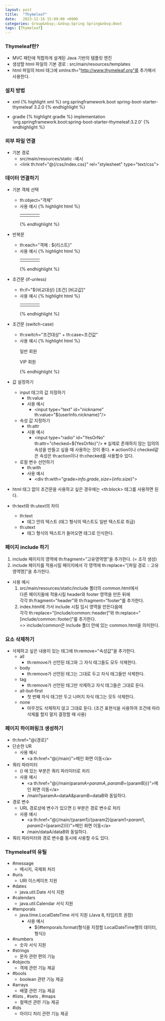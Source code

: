 ```yaml
---
layout: post
title:  "Thymeleaf"
date:   2023-12-16 15:09:00 +0900
categories: Group&nbsp;:&nbsp;Spring Spring&nbsp;Boot
tags: [Thymeleaf]
---
```


### Thymeleaf란?

- MVC 패턴에 적합하게 설계된 Java 기반의 템플릿 엔진
- 생성할 html 파일의 기본 경로 : src/main/resources/templates
- html 파일의 html 태그에 xmlns:th="http://www.thymeleaf.org"를 추가해서 사용한다.

### 설치 방법

- xml
    {% highlight xml %}
    <dependency>
        <groupId>org.springframework.boot</groupId>
        <artifactId>spring-boot-starter-thymeleaf</artifactId>
        <version>3.2.0</version>
    </dependency>
    {% endhighlight %}

- gradle
    {% highlight gradle %}
    implementation 'org.springframework.boot:spring-boot-starter-thymeleaf:3.2.0'
    {% endhighlight %}

### 외부 파일 연결

- 기본 경로
    - src/main/resources/static
-예시
    - &lt;link th:href="@{/css/index.css}" rel="stylesheet" type="text/css">

### 데이터 연결하기

- 기본 객체 선택
    - th:object="객체"
    - 사용 예시
        {% highlight html %}
        <table>
            <tr th:object="${board}">
                <td><span class="no" th:text="{board.no}"></span></td>
                <td><span class="title" th:text="{board.title}"></span></td>
                <td><span class="writer" th:text="{board.writer}"></span></td>
                <td><span class="signdate" th:text="${#temporals.format(board.signdate, 'yyyy-MM-dd HH:mm')}"></span></td>
            </tr>
        </table>
        {% endhighlight %}

- 반복문
    - th:each="객체 : ${리스트}"
    - 사용 예시
        {% highlight html %}
        <table>
            <tr th:each="board : ${boardList}">
                <!-- 인덱스 값 가져오기 ▼ -->
                <!--<td><span class="no" th:text="{iterState.index}"></span></td>-->
                <td><span class="no" th:text="{board.no}"></span></td>
                <td><span class="title" th:text="{board.title}"></span></td>
                <td><span class="writer" th:text="{board.writer}"></span></td>
                <td><span class="signdate" th:text="${#temporals.format(board.signdate, 'yyyy-MM-dd HH:mm')}"></span></td>
            </tr>
        </table>
        {% endhighlight %}

- 조건문 (if-unless)
    - th:if="${비교대상} [조건] [비교값]"
    - 사용 예시
        {% highlight html %}
        <table>
            <tr th:each="board : ${boardList}" th:if="${iterState.count} % 2 != 0">
                <td><span class="no" th:text="{board.no}"></span></td>
                <td><span class="title" th:text="{board.title}"></span></td>
                <td><span class="writer" th:text="{board.writer}"></span></td>
                <td><span class="signdate" th:text="${#temporals.format(board.signdate, 'yyyy-MM-dd HH:mm')}"></span></td>
            </tr>
        </table>
        {% endhighlight %}

- 조건문 (switch-case)
    - th:switch="조건대상" + th:case=조건값"
    - 사용 예시
        {% highlight html %}
        <div th:switch="${user.grade}">
            <p th:case="'normal'">일반 회원</p>
            <p th:case="'vip'">VIP 회원</p>
        </div>
        {% endhighlight %}

- 값 설정하기
    - input 태그의 값 지정하기
        - th:value
        - 사용 예시
            - &lt;input type="text" id="nickname" th:value="${userInfo.nickname}"/>
    - 속성 값 지정하기
        - th:attr
        - 사용 예시
            - &lt;input type="radio" id="YesOrNo" th:attr="checked=${YesOrNo}"/>
            ※ 실제로 존재하지 않는 임의의 속성을 만들고 싶을 때 사용하는 것이 좋다.
            ※ action이나 checked같은 속성은 th:action이나 th:checked를 사용할수 있다.
    - 로컬 변수 선언하기
        - th:with
        - 사용 예시
            - &lt;div th:with="grade=${info.grade},size=${info.size}"></div>

- html 태그 없이 조건문을 사용하고 싶은 경우에는 &lt;th:block> 태그를 사용하면 된다.
- th:text와 th:utext의 차이
    - th:text
        - 태그 안의 텍스트 (태그 형식의 텍스트도 일반 텍스트로 취급)
    - th:utext
        - 태그 형식의 텍스트가 들어오면 태그로 인식한다.

### 페이지 include 하기

1. include 페이지의 영역에 th:fragment="고유영역명"을 추가한다. (= 조각 생성)
2. include 페이지를 적용시킬 페이지에서 각 영역에 th:replace="[파일 경로 :: 고유영역명]"을 추가한다.

- 사용 예시
    1. src/main/resources/static/include 폴더의 common.html에서  
        다른 페이지들에 적용시킬 header와 footer 영역을 만든 뒤에  
        각각 th:fragment="header"와 th:fragment="footer"를 추가한다.
    2. index.html에 가서 include 시킬 임시 영역을 만든다음에  
        각각 th:replace="[include/common::header]"와 th:replace="[include/common::footer]"를 추가한다.  
        => include/common은 include 폴더 안에 있는 common.html을 의미한다.

### 요소 삭제하기

- 삭제하고 싶은 내용이 있는 태그에 th:remove="속성값"을 추가한다.
    - all
        - th:remove가 선언된 태그와 그 자식 태그들도 모두 삭제한다.
    - body
        - th:remove가 선언된 태그는 그대로 두고 자식 태그들만 삭제한다.
    - tag
        - th:remove가 선언된 태그만 삭제하고 자식 태그들은 그대로 둔다.
    - all-but-first
        - 첫 번째 자식 태그만 두고 나머지 자식 태그는 모두 삭제한다.
    - none
        - 아무것도 삭제하지 않고 그대로 둔다. (조건 표현식을 사용하여 조건에 따라 삭제를 할지 말지 결정할 때 사용)

### 페이지 하이퍼링크 생성하기

- th:href="@{경로}"
- 단순한 UR
    - 사용 예시
        - &lt;a th:href="@{/main}">메인 화면 이동&lt;/a>
- 쿼리 파라미터
    - () 에 있는 부분은 쿼리 파라미터로 처리
    - 사용 예시
        - &lt;a th:href="@{/main(paramA=${paramA}, paramB=${paramB})}">메인 화면 이동&lt;/a>
        - /main?paramA=dataA&paramB=dataB와 동일하다.
- 경로 변수
    - URL 경로상에 변수가 있으면 () 부분은 경로 변수로 처리
    - 사용 예시
        - &lt;a th:href="@{/main/{param1}/{param2}(param1=${param1}, param2=${param2}))}">메인 화면 이동&lt;/a>
        - /main/dataA/dataB와 동일하다.
- 쿼리 파라미터와 경로 변수를 동시에 사용할 수도 있다.

### Thymeleaf의 유틸

- #message
    - 메시지, 국제화 처리
- #uris
    - URI 이스케이프 지원
- #dates
    - java.util.Date 서식 지원
- #calendars
    - java.util.Calendar 서식 지원
- #temporals
    - java.time.LocalDateTime 서식 지원 (Java 8, 타임리프 권장)
        - 사용 예시
            - ${#temporals.format(형식을 지정할 LocalDateTime형의 데이터, 형식)}
- #numbers
    - 숫자 서식 지원
- #strings
    - 문자 관련 편의 기능
- #objects
    - 객체 관련 기능 제공
- #bools
    - boolean 관련 기능 제공
- #arrays
    - 배열 관련 기능 제공
- #lists , #sets , #maps
    - 컬렉션 관련 기능 제공
- #ids
    - 아이디 처리 관련 기능 제공